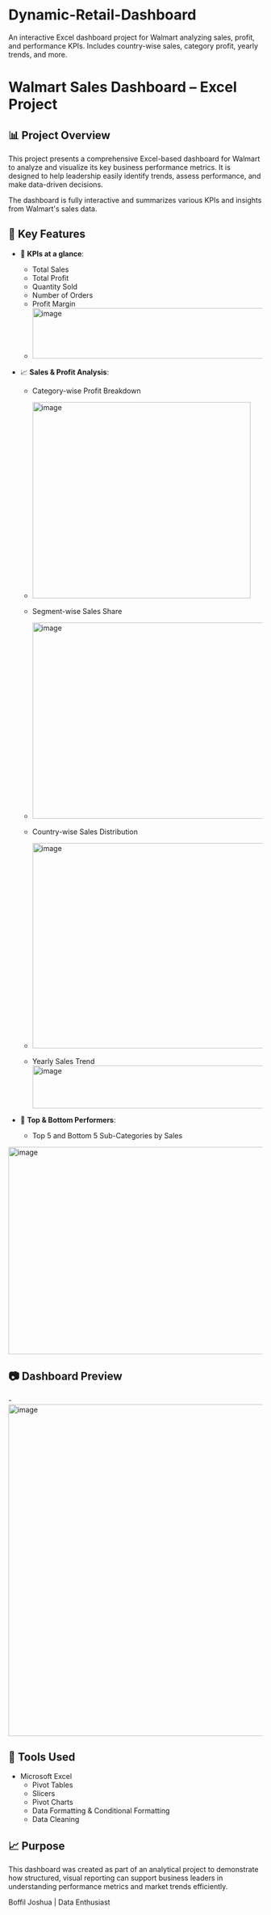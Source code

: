# Dynamic-Retail-Dashboard
An interactive Excel dashboard project for Walmart analyzing sales, profit, and performance KPIs. Includes country-wise sales, category profit, yearly trends, and more.
# Walmart Sales Dashboard – Excel Project

## 📊 Project Overview
This project presents a comprehensive Excel-based dashboard for Walmart to analyze and visualize its key business performance metrics. It is designed to help leadership easily identify trends, assess performance, and make data-driven decisions.

The dashboard is fully interactive and summarizes various KPIs and insights from Walmart's sales data.

## 🧩 Key Features

- 📌 **KPIs at a glance**: 
  - Total Sales
  - Total Profit
  - Quantity Sold
  - Number of Orders
  - Profit Margin
  - <img width="973" height="100" alt="image" src="https://github.com/user-attachments/assets/f78fef72-50d1-468f-9318-d2b6773cd054" />


- 📈 **Sales & Profit Analysis**:
  - Category-wise Profit Breakdown
  - <img width="432" height="388" alt="image" src="https://github.com/user-attachments/assets/e552c11f-5912-40a8-ae5f-9fff68f5baf9" />

  - Segment-wise Sales Share
  - <img width="472" height="388" alt="image" src="https://github.com/user-attachments/assets/a38d0da9-7d77-41e0-9aa0-508450bf979c" />

  - Country-wise Sales Distribution
  - <img width="621" height="406" alt="image" src="https://github.com/user-attachments/assets/d29ff4fc-b860-4135-9d46-9140ec92648d" />

  - Yearly Sales Trend
    <img width="1001" height="85" alt="image" src="https://github.com/user-attachments/assets/d586d86b-d748-4a5b-9513-903aea80f29e" />


- 🥇 **Top & Bottom Performers**:
  - Top 5 and Bottom 5 Sub-Categories by Sales
<img width="1031" height="410" alt="image" src="https://github.com/user-attachments/assets/fd31e2f6-2552-4086-b7bc-b3d2e061ee33" />

## 📷 Dashboard Preview

-<img width="1171" height="656" alt="image" src="https://github.com/user-attachments/assets/5ad3e6d0-61e2-4263-93d3-984451e42e4b" />


## 📌 Tools Used

- Microsoft Excel
  - Pivot Tables
  - Slicers
  - Pivot Charts
  - Data Formatting & Conditional Formatting
  - Data Cleaning

## 📈 Purpose

This dashboard was created as part of an analytical project to demonstrate how structured, visual reporting can support business leaders in understanding performance metrics and market trends efficiently.

Boffil Joshua | Data Enthusiast
